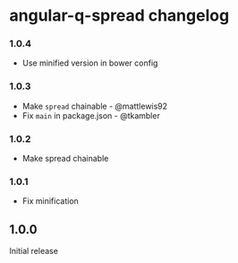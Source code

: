 # angular-q-spread changelog

### 1.0.4 
* Use minified version in bower config

### 1.0.3
* Make `spread` chainable - @mattlewis92
* Fix `main` in package.json - @tkambler

### 1.0.2
* Make spread chainable

### 1.0.1
* Fix minification

## 1.0.0
Initial release